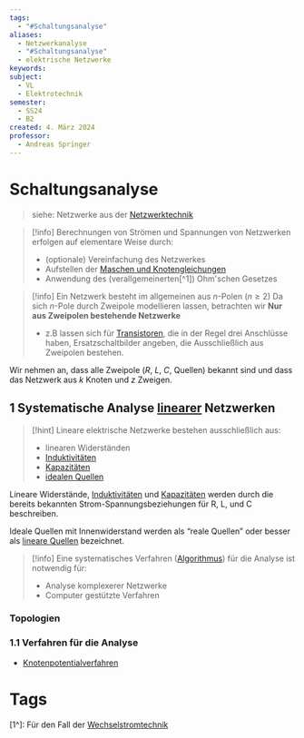 ```yaml
---
tags:
  - "#Schaltungsanalyse"
aliases:
  - Netzwerkanalyse
  - "#Schaltungsanalyse"
  - elektrische Netzwerke
keywords: 
subject:
  - VL
  - Elektrotechnik
semester:
  - SS24
  - B2
created: 4. März 2024
professor:
  - Andreas Springer
---
```

 

# Schaltungsanalyse

> siehe: Netzwerke aus der [Netzwerktechnik](../Netzwerktechnik/{MOC}%20Netzwerke.md) 

> [!info] Berechnungen von Strömen und Spannungen von Netzwerken erfolgen auf elementare Weise durch:
> - (optionale) Vereinfachung des Netzwerkes
> - Aufstellen der [Maschen und Knotengleichungen](Kirchhoffsche%20Regeln.md)
> - Anwendung des (verallgemeinerten[^1]) Ohm'schen Gesetzes


> [!info] Ein Netzwerk besteht im allgemeinen aus $n$-Polen ($n\geq 2$)
> Da sich $n$-Pole durch Zweipole modellieren lassen, betrachten wir **Nur aus Zweipolen bestehende Netzwerke**
> - z.B lassen sich für [Transistoren](../Hardwareentwicklung/Halbleiter/{MOC}%20Transistor.md), die in der Regel drei Anschlüsse haben, Ersatzschaltbilder angeben, die Ausschließlich aus Zweipolen bestehen.

Wir nehmen an, dass alle Zweipole ($R$, $L$, $C$, Quellen) bekannt sind und dass das Netzwerk aus $k$ Knoten und $z$ Zweigen.

## 1 Systematische Analyse [linearer](lineare%20Systeme.md) Netzwerken

> [!hint] Lineare elektrische Netzwerke bestehen ausschließlich aus:
> - linearen Widerständen
> - [Induktivitäten](Induktivitäten.md)
> - [Kapazitäten](Kapazität.md)
> - [idealen Quellen](lineare%20Quellen.md)

Lineare Widerstände, [Induktivitäten](Induktivitäten.md) und [Kapazitäten](Kapazität.md) werden durch die bereits bekannten Strom-Spannungsbeziehungen für R, L, und C beschreiben.

Ideale Quellen mit Innenwiderstand werden als “reale Quellen” oder besser als [lineare Quellen](lineare%20Quellen.md) bezeichnet.


> [!info] Eine systematisches Verfahren ([Algorithmus](../Softwareentwicklung/{MOC}%20Algorithmus.md)) für die Analyse ist notwendig für:
> - Analyse komplexerer Netzwerke
> - Computer gestützte Verfahren

### Topologien

### 1.1 Verfahren für die Analyse

- [Knotenpotentialverfahren](../Hardwareentwicklung/Knotenpotentialverfahren.md)

# Tags

[1^]: Für den Fall der [Wechselstromtechnik](Wechselstromtechnik.md)
